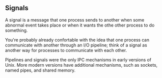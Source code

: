 ## Signals
A signal is a message that one process sends to another when some abnormal event takes place or when it wants the othe other process to do something.

You're probably already confortable with the idea that one process can communicate with another through an I/O pipeline; think of a signal as another way for processes to communicate with each other.

Pipelines and signals were the only IPC mechanisms in early versions of Unix. More modern versions have additional mechanisms, such as sockets, named pipes, and shared memory.
